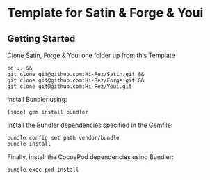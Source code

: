 # Template for Satin & Forge & Youi

## Getting Started

Clone Satin, Forge & Youi one folder up from this Template

```
cd .. &&
git clone git@github.com:Hi-Rez/Satin.git &&
git clone git@github.com:Hi-Rez/Forge.git &&
git clone git@github.com:Hi-Rez/Youi.git
```

Install Bundler using:

```
[sudo] gem install bundler
```

Install the Bundler dependencies specified in the Gemfile:

```
bundle config set path vendor/bundle
bundle install
```

Finally, install the CocoaPod dependencies using Bundler:

```
bundle exec pod install
```
